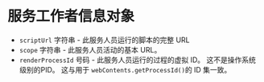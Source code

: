 # 服务工作者信息对象

* `scriptUrl` 字符串 - 此服务人员运行的脚本的完整 URL
* `scope` 字符串 - 此服务人员活动的基本 URL。
* `renderProcessId` 号码 - 此服务人员运行的过程的虚拟 ID。  这不是操作系统级别的PID。  这与用于 `webContents.getProcessId()`的 ID 集一致。
